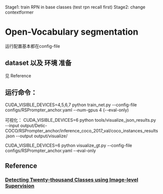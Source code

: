 Stage1: 
    train RPN in base classes
    (test rpn recall first)
Stage2:
    change contextformer
# Open-Vocabulary segmentation
运行配置基本都在config-file

## dataset 以及 环境 准备
见 Reference

## 运行命令：
CUDA_VISIBLE_DEVICES=4,5,6,7 python train_net.py --config-file configs/RSPrompter_anchor.yaml --num-gpus 4 (--eval-only)

可视化：
CUDA_VISIBLE_DEVICES=6 python tools/visualize_json_results.py --input output/Detic-COCO/RSPrompter_anchor/inference_coco_2017_val/coco_instances_results.json --output output/visualize/

CUDA_VISIBLE_DEVICES=6 python visualize_gt.py --config-file configs/RSPrompter_anchor.yaml --eval-only
## Reference
### [Detecting Twenty-thousand Classes using Image-level Supervision](https://github.com/facebookresearch/Detic)
